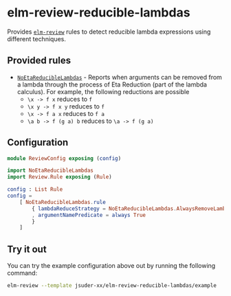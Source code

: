 # elm-review-reducible-lambdas

Provides [`elm-review`](https://package.elm-lang.org/packages/jfmengels/elm-review/latest/) rules to detect reducible lambda expressions using different techniques.

## Provided rules

- [`NoEtaReducibleLambdas`](https://package.elm-lang.org/packages/jsuder-xx/elm-review-reducible-lambdas/1.0.0/NoEtaReducibleLambdas) - Reports when arguments can be removed
from a lambda through the process of Eta Reduction (part of the lambda calculus). For example, the following reductions are possible
  - `\x -> f x` reduces to `f`
  - `\x y -> f x y` reduces to `f`
  - `\x -> f a x` reduces to `f a`
  - `\a b -> f (g a) b` reduces to `\a -> f (g a)`

## Configuration

```elm
module ReviewConfig exposing (config)

import NoEtaReducibleLambdas
import Review.Rule exposing (Rule)

config : List Rule
config =
    [ NoEtaReducibleLambdas.rule
        { lambdaReduceStrategy = NoEtaReducibleLambdas.AlwaysRemoveLambdaWhenPossible
        , argumentNamePredicate = always True
        }
    ]
```

## Try it out

You can try the example configuration above out by running the following command:

```bash
elm-review --template jsuder-xx/elm-review-reducible-lambdas/example
```
